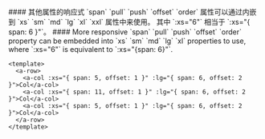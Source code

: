 <cn>
#### 其他属性的响应式
`span` `pull` `push` `offset` `order` 属性可以通过内嵌到 `xs` `sm` `md` `lg` `xl` `xxl` 属性中来使用。
其中 `:xs="6"` 相当于 `:xs="{ span: 6 }"`。
</cn>

<us>
#### More responsive
`span` `pull` `push` `offset` `order` property can be embedded into `xs` `sm` `md` `lg` `xl` properties to use,
where `:xs="6"` is equivalent to `:xs="{span: 6}"`.
</us>

```tpl
<template>
  <a-row>
    <a-col :xs="{ span: 5, offset: 1 }" :lg="{ span: 6, offset: 2 }">Col</a-col>
    <a-col :xs="{ span: 11, offset: 1 }" :lg="{ span: 6, offset: 2 }">Col</a-col>
    <a-col :xs="{ span: 5, offset: 1 }" :lg="{ span: 6, offset: 2 }">Col</a-col>
  </a-row>
</template>
```
